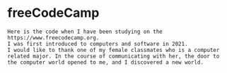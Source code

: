 # freeCodeCamp
	Here is the code when I have been studying on the https://www.freecodecamp.org.
	I was first introduced to computers and software in 2021.
	I would like to thank one of my female classmates who is a computer related major. In the course of communicating with her, the door to the computer world opened to me, and I discovered a new world.
